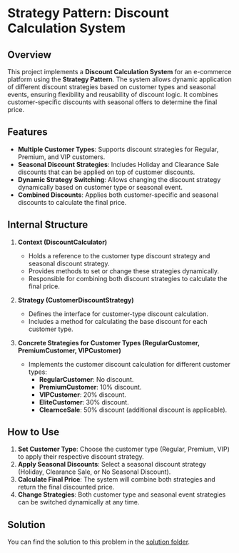 # Strategy Pattern: Discount Calculation System

## Overview

This project implements a **Discount Calculation System** for an e-commerce platform using the **Strategy Pattern**. The system allows dynamic application of different discount strategies based on customer types and seasonal events, ensuring flexibility and reusability of discount logic. It combines customer-specific discounts with seasonal offers to determine the final price.

## Features

- **Multiple Customer Types**: Supports discount strategies for Regular, Premium, and VIP customers.
- **Seasonal Discount Strategies**: Includes Holiday and Clearance Sale discounts that can be applied on top of customer discounts.
- **Dynamic Strategy Switching**: Allows changing the discount strategy dynamically based on customer type or seasonal event.
- **Combined Discounts**: Applies both customer-specific and seasonal discounts to calculate the final price.

## Internal Structure

1. **Context (DiscountCalculator)**  
   - Holds a reference to the customer type discount strategy and seasonal discount strategy.  
   - Provides methods to set or change these strategies dynamically.
   - Responsible for combining both discount strategies to calculate the final price.

2. **Strategy (CustomerDiscountStrategy)**  
   - Defines the interface for customer-type discount calculation.  
   - Includes a method for calculating the base discount for each customer type.

3. **Concrete Strategies for Customer Types (RegularCustomer, PremiumCustomer, VIPCustomer)**  
   - Implements the customer discount calculation for different customer types:
     - **RegularCustomer**: No discount.
     - **PremiumCustomer**: 10% discount.
     - **VIPCustomer**: 20% discount.
     - **EliteCustomer**: 30% discount.
     - **ClearnceSale**: 50% discount (additional discount is applicable).

## How to Use

1. **Set Customer Type**: Choose the customer type (Regular, Premium, VIP) to apply their respective discount strategy.
2. **Apply Seasonal Discounts**: Select a seasonal discount strategy (Holiday, Clearance Sale, or No Seasonal Discount).
3. **Calculate Final Price**: The system will combine both strategies and return the final discounted price.
4. **Change Strategies**: Both customer type and seasonal event strategies can be switched dynamically at any time.

## Solution

You can find the solution to this problem in the [solution folder](/Learning_2.0/Solutions/Behavioural-pattern-solutions/discount-calculation-system/).
